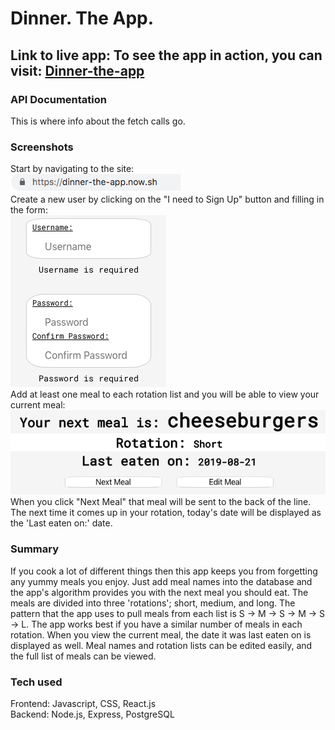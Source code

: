 # Dinner. The App.

## Link to live app: To see the app in action, you can visit: [Dinner-the-app](https://dinner-the-app.now.sh)

### API Documentation

This is where info about the fetch calls go.

### Screenshots

Start by navigating to the site:  
<img src="images/address.png">  
Create a new user by clicking on the "I need to Sign Up" button and filling in the form:  
<img src="images/login.png">  
Add at least one meal to each rotation list and you will be able to view your current meal:  
<img src="images/meal.png">  
When you click "Next Meal" that meal will be sent to the back of the line. The next time it comes up in your rotation, today's date will be displayed as the 'Last eaten on:' date.

### Summary

If you cook a lot of different things then this app keeps you from forgetting any yummy meals you enjoy. Just add meal names into the database and the app's algorithm provides you with the next meal you should eat. The meals are divided into three 'rotations'; short, medium, and long. The pattern that the app uses to pull meals from each list is S -> M -> S -> M -> S -> L. The app works best if you have a similar number of meals in each rotation. When you view the current meal, the date it was last eaten on is displayed as well. Meal names and rotation lists can be edited easily, and the full list of meals can be viewed.

### Tech used

Frontend: Javascript, CSS, React.js  
Backend: Node.js, Express, PostgreSQL

